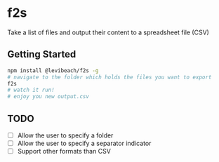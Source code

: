 # f2s
Take a list of files and output their content to a spreadsheet file (CSV)

## Getting Started
```bash
npm install @levibeach/f2s -g
# navigate to the folder which holds the files you want to export
f2s
# watch it run!
# enjoy you new output.csv
```
## TODO
- [ ] Allow the user to specify a folder
- [ ] Allow the user to specify a separator indicator
- [ ] Support other formats than CSV
